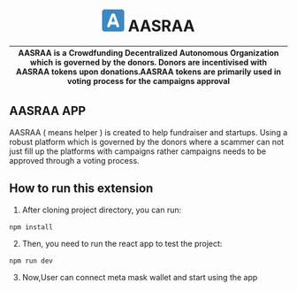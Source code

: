 <p align="center">
    <h1 align="center">
      <picture>
        <img width="40" alt="Plurality icon." src="https://github.com/zain171m/AASRAA-DAO/blob/main/src/assets/aasraa.svg">
      </picture>
      AASRAA
    </h1>
</p>

| AASRAA is a Crowdfunding Decentralized Autonomous Organization which is governed by the donors. Donors are incentivised with AASRAA tokens upon donations.AASRAA tokens are primarily used in voting process for the campaigns approval |
| ------------------------------------------------------------------------------------------------------------------------------------------------------------------------------------------------------------------------------------------------------------------------------------------------------------------------------------------------------------ |

## AASRAA APP
AASRAA ( means helper ) is created to help fundraiser and startups. Using a robust platform which is governed by the donors where a scammer can not just fill up the platforms with campaigns rather campaigns needs to be approved through a voting process.

## How to run this extension

1. After cloning project directory, you can run:

```
npm install
```

2. Then, you need to run the react app to test the project:

```
npm run dev
```

3. Now,User can connect meta mask wallet and start using the app

   
